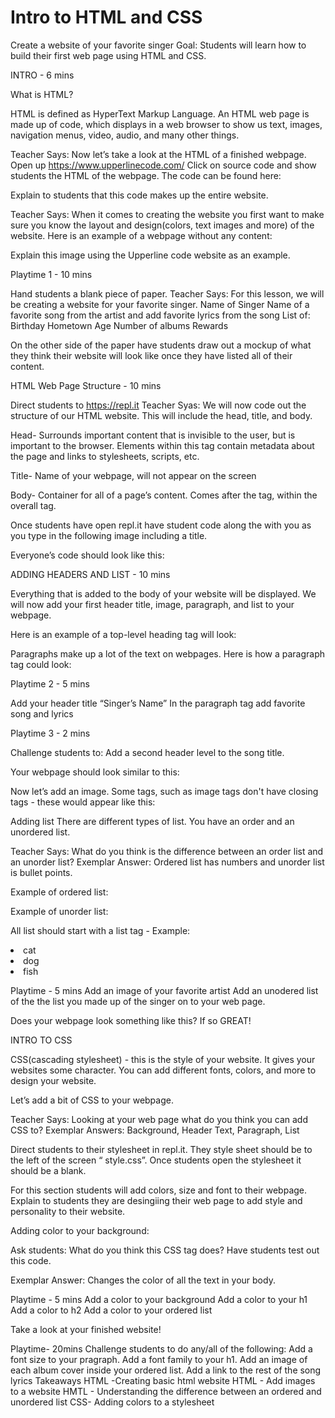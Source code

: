 # Intro to HTML and CSS


Create a website of your favorite singer 
Goal: Students will learn how to build their first web page using HTML and CSS. 

INTRO - 6 mins

What is HTML? 

HTML is defined as HyperText Markup Language. An HTML web page is made up of code, which displays in a web browser to show us text, images, navigation menus, video, audio, and many other things.


Teacher Says: Now let’s take a look at the HTML of a finished webpage. 
Open up https://www.upperlinecode.com/ 
Click on source code and show students the HTML of the webpage. The code can be found here: 


Explain to students that this code makes up the entire website.

Teacher Says: When it comes to creating the website you first want to make sure you know the layout and design(colors, text images and more) of the website. Here is an example of a webpage without any content: 

Explain this image using the Upperline code website as an example. 



Playtime 1 - 10 mins

Hand students a blank piece of paper. 
Teacher Says: For this lesson, we will be creating a website for your favorite singer. 
Name of Singer
Name of a favorite song from the artist and add favorite lyrics from the song
List of:
   Birthday
   Hometown
   Age 
  Number of albums
  Rewards

On the other side of the paper have students draw out a mockup of what they think their website will look like once they have listed all of their content. 



HTML Web Page Structure - 10 mins

Direct students to https://repl.it
Teacher Syas: We will now code out the structure of our HTML website. This will include the head, title, and body.

Head- Surrounds important content that is invisible to the user, but is important to the browser. Elements within this tag contain metadata about the page and links to stylesheets, scripts, etc.

Title- Name of your webpage, will not appear on the screen 

Body- Container for all of a page’s content. Comes after the <head> tag, within the overall <html> tag.


Once students have open repl.it have student code along the with you as you type in the following image including a title. 

Everyone’s code should look like this: 
<!DOCTYPE html>
<html>
  <head>
    <title> Web Page </title>
  </head>
  <body>
      </body>
</html>

ADDING HEADERS AND LIST - 10 mins

Everything that is added to the body of your website will be displayed. We will now add your first header title, image, paragraph, and list to your webpage. 

Here is an example of a top-level heading tag will look: 

Paragraphs make up a lot of the text on webpages. Here is how a paragraph tag could look:


Playtime 2 - 5 mins

Add your header title “Singer’s Name”
In the paragraph tag add favorite song and lyrics

Playtime 3 - 2 mins

Challenge students to: 
Add a second header level to the song title.


Your webpage should look similar to this: 




Now let’s add an image. 
Some tags, such as image tags don't have closing tags - these would appear like this:


Adding list
There are different types of list. You have an order and an unordered list. 

Teacher Says: What do you think is the difference between an order list and an unorder list? 
Exemplar Answer: Ordered list has numbers and unorder list is bullet points. 

Example of ordered list:


Example of unorder list:




All list should start with a list tag - Example:
<li>cat</li>
<li>dog</li>
<li>fish</li>


Playtime - 5 mins
Add an image of your favorite artist 
Add an unodered list of the the list you made up of the singer on to your web page. 


Does your webpage look something like this? If so GREAT!




INTRO TO CSS

CSS(cascading stylesheet) -  this is the style of your website. It gives your websites some character. You can add different fonts, colors, and more to design your website. 

Let’s add a bit of CSS to your webpage.
 
Teacher Says: Looking at your web page what do you think you can add CSS to? 
Exemplar Answers: Background, Header Text, Paragraph, List

Direct students to their stylesheet in repl.it. They style sheet should be to the left of the screen “ style.css”. Once students open the stylesheet it should be a blank. 

For this section students will add colors, size and font to their webpage. Explain to students they are desingiing their web page to add style and personality to their website. 

Adding color to your background: 



Ask students: What do you think this CSS tag does? 
Have students test out this code. 


Exemplar Answer: Changes the color of all the text in your body. 

Playtime - 5 mins
Add a color to your background
Add a color to your h1
Add a color to h2
Add a color to your ordered list


Take a look at your finished website!

Playtime- 20mins
Challenge students to do any/all of the following:
Add a font size to your pragraph. 
Add a font family to your h1.
Add an image of each album cover inside your ordered list.
Add a link to the rest of the song lyrics
Takeaways
HTML -Creating basic html website 
HTML - Add images to a website
HMTL - Understanding the difference between an ordered and unordered list
CSS- Adding colors to a stylesheet 
